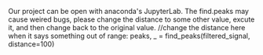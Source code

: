 Our project can be open with anaconda's JupyterLab.
The find.peaks may cause weired bugs, please change the distance to some other value, excute it, and then change back to the original value.
//change the distance here when it says something out of range: peaks, _ = find_peaks(filtered_signal, distance=100)
